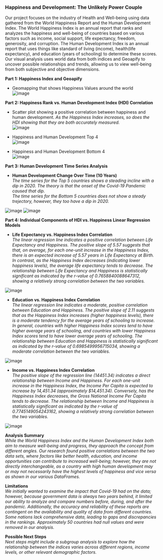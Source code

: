 ### Happiness and Development: The Unlikely Power Couple
Our project focuses on the industry of Health and Well-being using data gathered from the World Happiness Report and the Human Development Index.  The World Happiness Index is an annual report that ranks and analyzes the happiness and well-being of countries based on various factors such as income, social support, life expectancy, freedom, generosity, and corruption. The Human Development Index is an annual report that uses things like standard of living (income), health(life expectancy), and education (years of schooling) to determine these scores. Our visual analysis uses world data from both indices and Geoapify to uncover possible relationships and trends, allowing us to view well-being from both subjective and objective dimensions.

**Part 1: Happiness Index and Geoapify**<br>
* Geomapping that shows Happiness Values around the world<br>
![image](https://github.com/mgtaylor119/Project1-HDI_WorldHappiness/blob/main/images/Screenshot%202023-07-30%20184212.png?raw=true)

**Part 2: Happiness Rank vs. Human Development Index (HDI) Correlation**<br>
* Scatter plot showing a positive correlation between happiness and human development.
*As the Happiness Index increases, so does the HDI showing that they are both accurately measured.*<br>
![image](https://github.com/mgtaylor119/Project1-HDI_WorldHappiness/assets/135649789/1f60c5d8-ccca-41c8-a248-eeeef3a66832)

* Happiness and Human Development Top 4<br>
 ![image](https://github.com/mgtaylor119/Project1-HDI_WorldHappiness/blob/main/images/HDI_Happiness_Top_5%20.png)

* Happiness and Human Development Bottom 4<br>
![image](https://github.com/mgtaylor119/Project1-HDI_WorldHappiness/blob/main/images/HDI_Happiness_Bottom5.png)

**Part 3: Human Development Time Series Analysis**<br>
* **Human Development Change Over Time (10 Years)**<br>
  *The time series for the Top 5 countries shows a steading incline with a dip in 2020. The theory is that the onset of the Covid-19 Pandemic caused that dip.*<br>
  *The time series for the Bottom 5 countries does not show a steady trejectory, however, they too have a dip in 2020.*<br>
   
![image](https://github.com/mgtaylor119/Project1-HDI_WorldHappiness/blob/main/images/hdi_top_5_linegraph.png?raw=true)
![image](https://github.com/mgtaylor119/Project1-HDI_WorldHappiness/blob/main/images/hdi_bottom_5_linegraph.png?raw=true)

**Part 4: Individual Components of HDI vs. Happiness Linear Regression Models**<br>

* **Life Expectancy vs. Happiness Index Correlation**<br>
  *The linear regression line indicates a positive correlation between Life Expectancy and Happiness. The positive slope of 5.57 suggests that that, on average, for each one-unit increase in the Happiness Index, there is an expected increase of 5.57 years in Life Expectancy at Birth. In contrast, as the Happiness Index decreases (indicating lower happiness levels), the average life expectancy tends to decrease. The relationship between Life Expectancy and Happiness is statistically significant as indicated by the r-value of 0.7658840088647312, showing a relatively strong correlation between the two variables.*<br>

![image](https://github.com/mgtaylor119/Project1-HDI_WorldHappiness/blob/Rachaels_Branch/images/Life_Expectancy_Happiness_Linear_Regression.png?raw=true)

* **Education vs. Happiness Index Correlation**<br>
  *The linear regression line indicates a moderate, positive correlation between Education and Happiness. The positive slope of 2.11 suggests that as the Happiness Index increases (higher happiness levels), there is a moderate tendency for the average years of schooling to increase. In general, countries with higher Happiness Index scores tend to have higher average years of schooling, and countries with lower Happiness Index scores tend to have lower average years of schooling. The relationship between Education and Happiness is statistically significant as indicated by the r-value of 0.6985499956715034, showing a moderate correlation between the two variables.*<br>
  
![image](https://github.com/mgtaylor119/Project1-HDI_WorldHappiness/blob/Rachaels_Branch/images/Education_Happiness_Linear_Regression.png?raw=true)

* **Income vs. Happiness Index Correlation**<br>
  *The positive slope of the regression line (14451.34) indicates a direct relationship between Income and Happiness. For each one-unit increase in the Happiness Index, the Income Per Capita is expected to increase by 14,451.34 (approximately $14,451.34). Conversely, has the Happiness Index decreases, the Gross National Income Per Capita tends to decrease. The relationship between Income and Happiness is statistically significant as indicated by the r-value of 0.7745149054243162, showing a relatively strong correlation between the two variables.*<br>
  
![image](https://github.com/mgtaylor119/Project1-HDI_WorldHappiness/blob/Rachaels_Branch/images/Income_Happiness_Linear_Regression.png?raw=true)

**Analysis Summary**<br>
  *While the World Happiness Index and the Human Development Index both aim to measure well-being and progress, they approach the concept from different angles. Our research found positive correlations between the two data sets, where factors like better health, education, and income opportunities can contribute to increased well-being; however, they are not directly interchangeable, as a country with high human development may or may not necessarily have the highest levels of happiness and vice versa as shown in our various DataFrames.*<br>
  
**Limitations**<br>
  *We initially wanted to examine the impact that Covid-19 had on the data; however, because government data is always two years behind, it limited our ability to analyze and compare numbers before, during, and after the pandemic. Additionally, the accuracy and reliability of these reports are contingent on the availability and quality of data from different countries. Some nations lack comprehensive data, leading to gaps and discrepancies in the rankings. Approximately 50 countries had null values and were removed in our analysis.*<br>
  
**Possible Next Steps**<br>
  *Next steps might include a subgroup analysis to explore how the relationship between the indices varies across different regions, income levels, or other relevant demographic factors.* 
